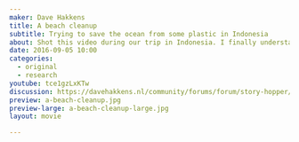 ```yaml
---
maker: Dave Hakkens
title: A beach cleanup
subtitle: Trying to save the ocean from some plastic in Indonesia
about: Shot this video during our trip in Indonesia. I finally understand why people throw their trash on the ground. Also did a beach clean up here in Bali 95% plastic!
date: 2016-09-05 10:00
categories:
  - original
  - research
youtube: tce1gzLxKTw
discussion: https://davehakkens.nl/community/forums/forum/story-hopper/discuss/
preview: a-beach-cleanup.jpg
preview-large: a-beach-cleanup-large.jpg
layout: movie

---
```

